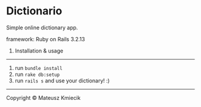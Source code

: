 Dictionario
===========

Simple online dictionary app.

framework: Ruby on Rails 3.2.13


1. Installation & usage
-----------------------

1. run `bundle install`
2. run `rake db:setup`
3. run `rails s` and use your dictionary! :)


*****

Copyright &copy; Mateusz Kmiecik